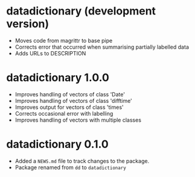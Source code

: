 # datadictionary (development version)

* Moves code from magrittr to base pipe
* Corrects error that occurred when summarising partially labelled data
* Adds URLs to DESCRIPTION

# datadictionary 1.0.0

* Improves handling of vectors of class 'Date'
* Improves handling of vectors of class 'difftime'
* Improves output for vectors of class 'times'
* Corrects occasional error with labelling
* Improves handling of vectors with multiple classes

# datadictionary 0.1.0

* Added a `NEWS.md` file to track changes to the package.
* Package renamed from `dd` to `datadictionary`
